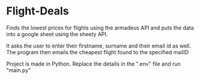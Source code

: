 # Flight-Deals
Finds the lowest prices for flights using the armadeus API and puts the data into a google sheet using the sheety API.

It asks the user to enter their firstname, surname and their email id as well. The program then emails the cheapest flight found to the specified mailID

Project is made in Python. Replace the details in the ".env" file and run "main.py"
